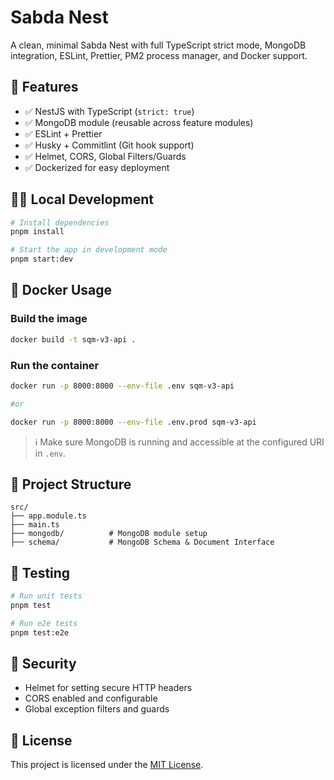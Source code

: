 # Sabda Nest

A clean, minimal Sabda Nest with full TypeScript strict mode, MongoDB integration, ESLint, Prettier, PM2 process manager, and Docker support.

## 🚀 Features

- ✅ NestJS with TypeScript (`strict: true`)
- ✅ MongoDB module (reusable across feature modules)
- ✅ ESLint + Prettier
- ✅ Husky + Commitlint (Git hook support)
- ✅ Helmet, CORS, Global Filters/Guards
- ✅ Dockerized for easy deployment

## 🧑‍💻 Local Development

```bash
# Install dependencies
pnpm install

# Start the app in development mode
pnpm start:dev
```

## 🐳 Docker Usage

### Build the image

```bash
docker build -t sqm-v3-api .
```

### Run the container

```bash
docker run -p 8000:8000 --env-file .env sqm-v3-api

#or

docker run -p 8000:8000 --env-file .env.prod sqm-v3-api
```

> ℹ️ Make sure MongoDB is running and accessible at the configured URI in `.env`.

## 📂 Project Structure

```
src/
├── app.module.ts
├── main.ts
├── mongodb/          # MongoDB module setup
├── schema/           # MongoDB Schema & Document Interface
```

## 🧪 Testing

```bash
# Run unit tests
pnpm test

# Run e2e tests
pnpm test:e2e
```

## 🔐 Security

- Helmet for setting secure HTTP headers
- CORS enabled and configurable
- Global exception filters and guards

## 📄 License

This project is licensed under the [MIT License](./LICENSE).

